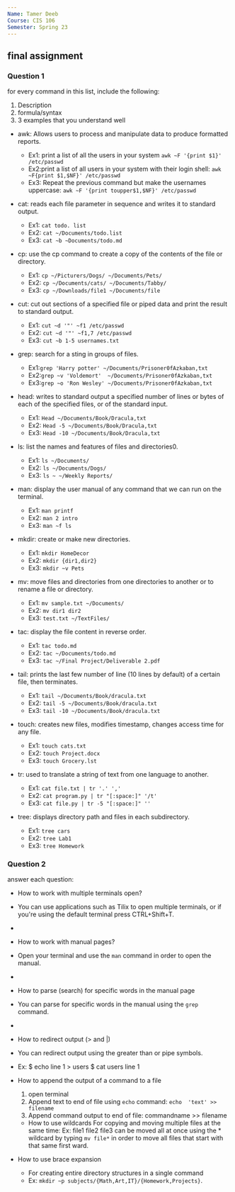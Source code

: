 ```yaml
---
Name: Tamer Deeb
Course: CIS 106
Semester: Spring 23
---
```


## final assignment 

### Question 1 
for every command in this list, include the following:
1. Description 
2. formula/syntax 
3. 3 examples that you understand well

* awk: Allows users to process and manipulate data to produce formatted reports.
    * Ex1: print a list of all the users in your system `awk ~F '{print $1}' /etc/passwd`
    * Ex2:print a list of all users in your system with their login
      shell: `awk ~F{print $1,$NF}' /etc/passwd`
    * Ex3: Repeat the previous command but make the usernames uppercase: `awk ~F '{print toupper$1,$NF}' /etc/passwd` 
  
  
* cat: reads each file parameter in sequence and writes it to standard output.
  * Ex1: `cat todo. list`
  * Ex2: `cat ~/Documents/todo.list` 
  * Ex3: `cat ~b ~Documents/todo.md`
  
* cp: use the cp command to create a copy of the contents of the file or directory.
  * Ex1: `cp ~/Picturers/Dogs/ ~/Documents/Pets/`
  * Ex2: `cp ~/Documents/cats/ ~/Documents/Tabby/`
  * Ex3: `cp ~/Downloads/file1 ~/Documents/file`
   
* cut: cut out sections of a specified file or piped data and print the result to standard output.
  * Ex1: `cut ~d '"' ~f1 /etc/passwd`
  * Ex2: `cut ~d '"' ~f1,7 /etc/passwd` 
  * Ex3: `cut ~b 1-5 usernames.txt`
  
* grep: search for a sting in groups of files.
  * Ex1:`grep 'Harry potter' ~/Documents/Prisoner0fAzkaban,txt`
  * Ex2:`grep ~v 'Voldemort'  ~/Documents/Prisoner0fAzkaban,txt`
  * Ex3:`grep ~o 'Ron Wesley' ~/Documents/Prisoner0fAzkaban,txt`
  
* head: writes to standard output a specified number of lines or bytes of each of the specified files, or of the standard input.
  * Ex1: `Head ~/Documents/Book/Dracula,txt`
  * Ex2: `Head -5 ~/Documents/Book/Dracula,txt`
  * Ex3: `Head -10 ~/Documents/Book/Dracula,txt`
  
* ls: list the names and features of files and directories0.
  * Ex1: `ls ~/Documents/`
  * Ex2: `ls ~/Documents/Dogs/`
  * Ex3: `ls ~ ~/Weekly Reports/` 
  
* man: display the user manual of any command that we can run on the terminal. 
  * Ex1: `man printf`
  * Ex2: `man 2 intro`
  * Ex3: `man ~f ls`
  
* mkdir: create or make new directories. 
  * Ex1: `mkdir HomeDecor`
  * Ex2: `mkdir {dir1,dir2}`
  * Ex3: `mkdir ~v Pets`
  
* mv: move files and directories from one directories to another or to rename a file or directory.
  * Ex1: `mv sample.txt ~/Documents/`
  * Ex2: `mv dir1 dir2`
  * Ex3: `test.txt ~/TextFiles/`
  
* tac: display the file content in reverse order.
  * Ex1: `tac todo.md`
  * Ex2: `tac ~/Documents/todo.md`
  * Ex3: `tac ~/Final Project/Deliverable 2.pdf`
  
* tail: prints the last few number of line (10 lines by default) of a certain file, then terminates.
  * Ex1: `tail ~/Documents/Book/dracula.txt`
  * Ex2: `tail -5 ~/Documents/Book/dracula.txt`
  * Ex3: `tail -10 ~/Documents/Book/dracula.txt`
  
* touch: creates new files, modifies timestamp, changes access time for any file. 
  * Ex1: `touch cats.txt`
  * Ex2: `touch Project.docx`
  * Ex3: `touch Grocery.lst`

* tr: used to translate a string of text from one language to another.
  * Ex1: `cat file.txt | tr '.' ','`
  * Ex2: `cat program.py | tr "[:space:]" '/t'`
  * Ex3: `cat file.py | tr -5 "[:space:]" ''`
  
* tree: displays directory path and files in each subdirectory.
  * Ex1: `tree cars`
  * Ex2: `tree Lab1`
  * Ex3: `tree Homework`
  
### Question 2
answer each question:
   
* How to work with multiple terminals open?
* You can use applications such as Tilix to open multiple terminals, or if you're using the default terminal press CTRL+Shift+T.
* 
* How to work with manual pages? 
* Open your terminal and use the `man` command in order to open the manual.
* 
* How to parse (search) for specific words in the manual page
* You can parse for specific words in the manual using the `grep` command.
* 
* How to redirect output (> and |)
* You can redirect output using the greater than or pipe symbols.
* Ex: $ echo line 1 > users 
      $ cat users 
      line 1

* How to append the output of a command to a file
   1. open terminal 
   2. Append text to end of file using `echo` command: `echo  'text' >> filename` 
   3. Append command output to end of file: commandname >> filename 
  
   * How to use wildcards
       For copying and moving multiple files at the same time:
       Ex: file1 file2 file3 can be moved all at once using the * wildcard by typing `mv file*` in order to move all files that start with that same first ward.

* How to use brace expansion
    * For creating entire directory structures in a single command
    * Ex: `mkdir ~p subjects/{Math,Art,IT}/{Homework,Projects}`.
